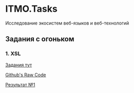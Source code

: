 # ITMO.Tasks
Исследование экосистем веб-языков и веб-технологий	

## Задания с огоньком
### 1. XSL
[Задания тут](https://kodaktor.ru/g/xsl_intro)

[Github's Raw Code](https://github.com/chiziwe-2-0/chiziwe-2-0.github.io/tree/main/XSL)

[Результат №1](https://chiziwe-2-0.github.io/XSL/task_1.xml)  
